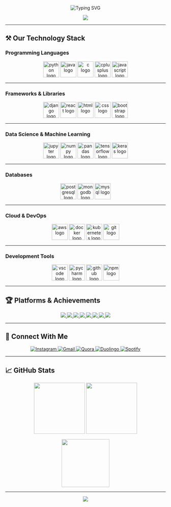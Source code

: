 <!-- Profile README for harsha4678 -->

<p align="center">
  <img src="https://readme-typing-svg.demolab.com?font=Fira+Code&size=28&pause=1000&center=true&vCenter=true&width=800&lines=Hi+👋%2C+I'm+Harsha+Vardhan+Perumalla;Computer+Science+Student;Web+%26+AI+Enthusiast;Open+Source+Contributor;Welcome+to+my+GitHub+Profile!" alt="Typing SVG" />
</p>

<p align="center">
  <img src="https://capsule-render.vercel.app/api?type=waving&color=gradient&height=200&section=header&text=Welcome%20to%20My%20Profile!&fontSize=50&fontAlignY=35&desc=Let's%20build%20cool%20stuff%20together%20🚀&descSize=20&descAlignY=65" />
</p>

---

## ⚒️ Our Technology Stack

### Programming Languages
<p align="center">
  <img src="https://cdn.jsdelivr.net/gh/devicons/devicon/icons/python/python-original.svg" height="50" alt="python logo" />
  <img src="https://cdn.jsdelivr.net/gh/devicons/devicon/icons/java/java-original.svg" height="50" alt="java logo" />
  <img src="https://cdn.jsdelivr.net/gh/devicons/devicon/icons/c/c-original.svg" height="50" alt="c logo" />
  <img src="https://cdn.jsdelivr.net/gh/devicons/devicon/icons/cplusplus/cplusplus-original.svg" height="50" alt="cplusplus logo" />
  <img src="https://cdn.jsdelivr.net/gh/devicons/devicon/icons/javascript/javascript-original.svg" height="50" alt="javascript logo" />
</p>

---

### Frameworks & Libraries
<p align="center">
  <img src="https://cdn.jsdelivr.net/gh/devicons/devicon/icons/django/django-plain.svg" height="50" alt="django logo" />
  <img src="https://cdn.jsdelivr.net/gh/devicons/devicon/icons/react/react-original.svg" height="50" alt="react logo" />
  <img src="https://cdn.jsdelivr.net/gh/devicons/devicon/icons/html5/html5-original.svg" height="50" alt="html logo" />
  <img src="https://cdn.jsdelivr.net/gh/devicons/devicon/icons/css3/css3-original.svg" height="50" alt="css logo" />
  <img src="https://cdn.jsdelivr.net/gh/devicons/devicon/icons/bootstrap/bootstrap-original.svg" height="50" alt="bootstrap logo" />
</p>

---

### Data Science & Machine Learning
<p align="center">
  <img src="https://cdn.jsdelivr.net/gh/devicons/devicon/icons/jupyter/jupyter-original.svg" height="50" alt="jupyter logo" />
  <img src="https://cdn.jsdelivr.net/gh/devicons/devicon/icons/numpy/numpy-original.svg" height="50" alt="numpy logo" />
  <img src="https://cdn.jsdelivr.net/gh/devicons/devicon/icons/pandas/pandas-original.svg" height="50" alt="pandas logo" />
  <img src="https://cdn.jsdelivr.net/gh/devicons/devicon/icons/tensorflow/tensorflow-original.svg" height="50" alt="tensorflow logo" />
  <img src="https://cdn.jsdelivr.net/gh/devicons/devicon/icons/keras/keras-original.svg" height="50" alt="keras logo" />
</p>

---

### Databases
<p align="center">
  <img src="https://cdn.jsdelivr.net/gh/devicons/devicon/icons/postgresql/postgresql-original.svg" height="50" alt="postgresql logo" />
  <img src="https://cdn.jsdelivr.net/gh/devicons/devicon/icons/mongodb/mongodb-original.svg" height="50" alt="mongodb logo" />
  <img src="https://cdn.jsdelivr.net/gh/devicons/devicon/icons/mysql/mysql-original.svg" height="50" alt="mysql logo" />
</p>

---

### Cloud & DevOps
<p align="center">
  <img src="https://cdn.jsdelivr.net/gh/devicons/devicon/icons/amazonwebservices/amazonwebservices-original.svg" height="50" alt="aws logo" />
  <img src="https://cdn.jsdelivr.net/gh/devicons/devicon/icons/docker/docker-original.svg" height="50" alt="docker logo" />
  <img src="https://cdn.jsdelivr.net/gh/devicons/devicon/icons/kubernetes/kubernetes-plain.svg" height="50" alt="kubernetes logo" />
  <img src="https://cdn.jsdelivr.net/gh/devicons/devicon/icons/git/git-original.svg" height="50" alt="git logo" />
</p>

---

### Development Tools
<p align="center">
  <img src="https://cdn.jsdelivr.net/gh/devicons/devicon/icons/vscode/vscode-original.svg" height="50" alt="vscode logo" />
  <img src="https://cdn.jsdelivr.net/gh/devicons/devicon/icons/pycharm/pycharm-original.svg" height="50" alt="pycharm logo" />
  <img src="https://cdn.jsdelivr.net/gh/devicons/devicon/icons/github/github-original.svg" height="50" alt="github logo" />
  <img src="https://cdn.jsdelivr.net/gh/devicons/devicon/icons/npm/npm-original-wordmark.svg" height="50" alt="npm logo" />
</p>

---

## 🏆 Platforms & Achievements

<p align="center">
  <a href="https://leetcode.com/">
    <img src="https://img.shields.io/badge/LeetCode-FFA116?style=for-the-badge&logo=leetcode&logoColor=white"/>
  </a>
  <a href="https://www.hackerrank.com/">
    <img src="https://img.shields.io/badge/HackerRank-2EC866?style=for-the-badge&logo=hackerrank&logoColor=white"/>
  </a>
  <a href="https://www.kaggle.com/">
    <img src="https://img.shields.io/badge/Kaggle-20BEFF?style=for-the-badge&logo=kaggle&logoColor=white"/>
  </a>
  <a href="https://pages.github.com/">
    <img src="https://img.shields.io/badge/GitHub%20Pages-222222?style=for-the-badge&logo=githubpages&logoColor=white"/>
  </a>
  <a href="https://vercel.com/">
    <img src="https://img.shields.io/badge/Vercel-000000?style=for-the-badge&logo=vercel&logoColor=white"/>
  </a>
  <a href="https://aws.amazon.com/">
    <img src="https://img.shields.io/badge/AWS-232F3E?style=for-the-badge&logo=amazon-aws&logoColor=white"/>
  </a>
  <a href="https://github.com/features/copilot">
    <img src="https://img.shields.io/badge/GitHub%20Copilot-222222?style=for-the-badge&logo=github&logoColor=white"/>
  </a>
  <a href="https://chat.openai.com/">
    <img src="https://img.shields.io/badge/ChatGPT-4A90E2?style=for-the-badge&logo=openai&logoColor=white"/>
  </a>
</p>

---

## 🎵 Connect With Me

<p align="center">
  <a href="https://www.instagram.com/harsha_4678?igsh=dWozaWxnanc4Mjdy">
    <img src="https://img.shields.io/badge/Instagram-E4405F?style=for-the-badge&logo=instagram&logoColor=white" alt="Instagram" />
  </a>
  <a href="mailto:harsha4678@gmail.com">
    <img src="https://img.shields.io/badge/Gmail-D14836?style=for-the-badge&logo=gmail&logoColor=white" alt="Gmail" />
  </a>
  <a href="https://www.quora.com/profile/Harsha-Vardhan-Perumalla">
    <img src="https://img.shields.io/badge/Quora-B92B27?style=for-the-badge&logo=quora&logoColor=white" alt="Quora" />
  </a>
  <a href="https://www.duolingo.com/profile/Harsha46?via=share_profile_link">
    <img src="https://img.shields.io/badge/Duolingo-58CC02?style=for-the-badge&logo=duolingo&logoColor=white" alt="Duolingo" />
  </a>
  <a href="https://open.spotify.com/user/31qt74ayjawfuk5vznptl234wkna?si=R04WWYlvQ56ENHs21IC-_Q">
    <img src="https://img.shields.io/badge/Spotify-1DB954?style=for-the-badge&logo=spotify&logoColor=white" alt="Spotify" />
  </a>
</p>

---

## 📈 GitHub Stats

<p align="center">
  <img src="https://github-readme-stats.vercel.app/api?username=harsha4678&show_icons=true&theme=radical" height="160" />
  <img src="https://github-readme-stats.vercel.app/api/top-langs/?username=harsha4678&layout=compact&theme=radical" height="160"/>
</p>

<p align="center">
  <img src="https://github-readme-streak-stats.herokuapp.com?user=harsha4678&theme=radical&hide_border=true" height="150"/>
</p>

---

<p align="center">
  <img src="https://capsule-render.vercel.app/api?type=waving&height=120&color=gradient&section=footer"/>
</p>
